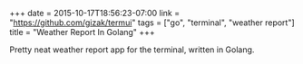 +++
date = 2015-10-17T18:56:23-07:00
link = "https://github.com/gizak/termui"
tags = ["go", "terminal", "weather report"]
title = "Weather Report In Golang"
+++

Pretty neat weather report app for the terminal, written in Golang.
